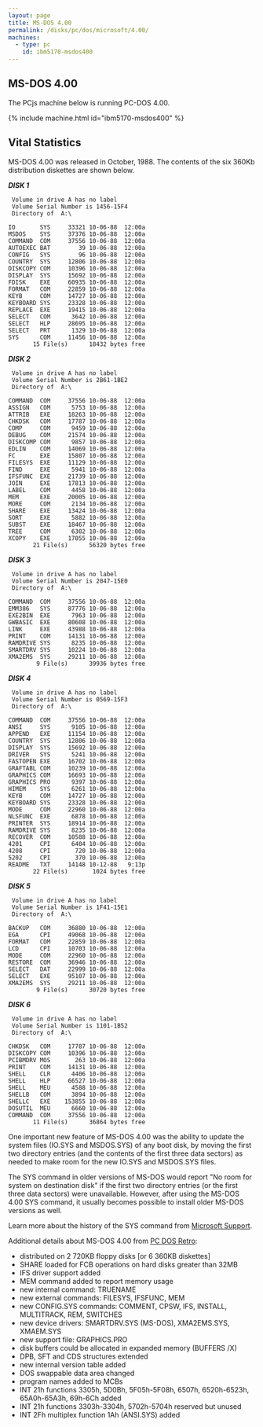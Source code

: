 ```yaml
---
layout: page
title: MS-DOS 4.00
permalink: /disks/pc/dos/microsoft/4.00/
machines:
  - type: pc
    id: ibm5170-msdos400
---
```


MS-DOS 4.00
---

The PCjs machine below is running PC-DOS 4.00.

{% include machine.html id="ibm5170-msdos400" %}

Vital Statistics
---

MS-DOS 4.00 was released in October, 1988.  The contents of the six 360Kb distribution diskettes are shown below.

***DISK 1***

	 Volume in drive A has no label
	 Volume Serial Number is 1456-15F4
	 Directory of  A:\
	
	IO       SYS     33321 10-06-88  12:00a
	MSDOS    SYS     37376 10-06-88  12:00a
	COMMAND  COM     37556 10-06-88  12:00a
	AUTOEXEC BAT        39 10-06-88  12:00a
	CONFIG   SYS        96 10-06-88  12:00a
	COUNTRY  SYS     12806 10-06-88  12:00a
	DISKCOPY COM     10396 10-06-88  12:00a
	DISPLAY  SYS     15692 10-06-88  12:00a
	FDISK    EXE     60935 10-06-88  12:00a
	FORMAT   COM     22859 10-06-88  12:00a
	KEYB     COM     14727 10-06-88  12:00a
	KEYBOARD SYS     23328 10-06-88  12:00a
	REPLACE  EXE     19415 10-06-88  12:00a
	SELECT   COM      3642 10-06-88  12:00a
	SELECT   HLP     28695 10-06-88  12:00a
	SELECT   PRT      1329 10-06-88  12:00a
	SYS      COM     11456 10-06-88  12:00a
		   15 File(s)      18432 bytes free

***DISK 2***

	 Volume in drive A has no label
	 Volume Serial Number is 2B61-1BE2
	 Directory of  A:\
	
	COMMAND  COM     37556 10-06-88  12:00a
	ASSIGN   COM      5753 10-06-88  12:00a
	ATTRIB   EXE     18263 10-06-88  12:00a
	CHKDSK   COM     17787 10-06-88  12:00a
	COMP     COM      9459 10-06-88  12:00a
	DEBUG    COM     21574 10-06-88  12:00a
	DISKCOMP COM      9857 10-06-88  12:00a
	EDLIN    COM     14069 10-06-88  12:00a
	FC       EXE     15807 10-06-88  12:00a
	FILESYS  EXE     11129 10-06-88  12:00a
	FIND     EXE      5941 10-06-88  12:00a
	IFSFUNC  EXE     21739 10-06-88  12:00a
	JOIN     EXE     17813 10-06-88  12:00a
	LABEL    COM      4458 10-06-88  12:00a
	MEM      EXE     20005 10-06-88  12:00a
	MORE     COM      2134 10-06-88  12:00a
	SHARE    EXE     13424 10-06-88  12:00a
	SORT     EXE      5882 10-06-88  12:00a
	SUBST    EXE     18467 10-06-88  12:00a
	TREE     COM      6302 10-06-88  12:00a
	XCOPY    EXE     17055 10-06-88  12:00a
		   21 File(s)      56320 bytes free

***DISK 3***

	 Volume in drive A has no label
	 Volume Serial Number is 2047-15E0
	 Directory of  A:\
	
	COMMAND  COM     37556 10-06-88  12:00a
	EMM386   SYS     87776 10-06-88  12:00a
	EXE2BIN  EXE      7963 10-06-88  12:00a
	GWBASIC  EXE     80608 10-06-88  12:00a
	LINK     EXE     43988 10-06-88  12:00a
	PRINT    COM     14131 10-06-88  12:00a
	RAMDRIVE SYS      8235 10-06-88  12:00a
	SMARTDRV SYS     10224 10-06-88  12:00a
	XMA2EMS  SYS     29211 10-06-88  12:00a
			9 File(s)      39936 bytes free

***DISK 4***

	 Volume in drive A has no label
	 Volume Serial Number is 0569-15F3
	 Directory of  A:\
	
	COMMAND  COM     37556 10-06-88  12:00a
	ANSI     SYS      9105 10-06-88  12:00a
	APPEND   EXE     11154 10-06-88  12:00a
	COUNTRY  SYS     12806 10-06-88  12:00a
	DISPLAY  SYS     15692 10-06-88  12:00a
	DRIVER   SYS      5241 10-06-88  12:00a
	FASTOPEN EXE     16702 10-06-88  12:00a
	GRAFTABL COM     10239 10-06-88  12:00a
	GRAPHICS COM     16693 10-06-88  12:00a
	GRAPHICS PRO      9397 10-06-88  12:00a
	HIMEM    SYS      6261 10-06-88  12:00a
	KEYB     COM     14727 10-06-88  12:00a
	KEYBOARD SYS     23328 10-06-88  12:00a
	MODE     COM     22960 10-06-88  12:00a
	NLSFUNC  EXE      6878 10-06-88  12:00a
	PRINTER  SYS     18914 10-06-88  12:00a
	RAMDRIVE SYS      8235 10-06-88  12:00a
	RECOVER  COM     10588 10-06-88  12:00a
	4201     CPI      6404 10-06-88  12:00a
	4208     CPI       720 10-06-88  12:00a
	5202     CPI       370 10-06-88  12:00a
	README   TXT     14148 10-12-88   9:13p
		   22 File(s)       1024 bytes free

***DISK 5***

	 Volume in drive A has no label
	 Volume Serial Number is 1F41-15E1
	 Directory of  A:\
	
	BACKUP   COM     36880 10-06-88  12:00a
	EGA      CPI     49068 10-06-88  12:00a
	FORMAT   COM     22859 10-06-88  12:00a
	LCD      CPI     10703 10-06-88  12:00a
	MODE     COM     22960 10-06-88  12:00a
	RESTORE  COM     36946 10-06-88  12:00a
	SELECT   DAT     22999 10-06-88  12:00a
	SELECT   EXE     95107 10-06-88  12:00a
	XMA2EMS  SYS     29211 10-06-88  12:00a
			9 File(s)      30720 bytes free

***DISK 6***

	 Volume in drive A has no label
	 Volume Serial Number is 1101-1B52
	 Directory of  A:\
	
	CHKDSK   COM     17787 10-06-88  12:00a
	DISKCOPY COM     10396 10-06-88  12:00a
	PCIBMDRV MOS       263 10-06-88  12:00a
	PRINT    COM     14131 10-06-88  12:00a
	SHELL    CLR      4406 10-06-88  12:00a
	SHELL    HLP     66527 10-06-88  12:00a
	SHELL    MEU      4588 10-06-88  12:00a
	SHELLB   COM      3894 10-06-88  12:00a
	SHELLC   EXE    153855 10-06-88  12:00a
	DOSUTIL  MEU      6660 10-06-88  12:00a
	COMMAND  COM     37556 10-06-88  12:00a
		   11 File(s)      36864 bytes free

One important new feature of MS-DOS 4.00 was the ability to update the system files (IO.SYS and MSDOS.SYS)
of any boot disk, by moving the first two directory entries (and the contents of the first three data sectors)
as needed to make room for the new IO.SYS and MSDOS.SYS files.

The SYS command in older versions of MS-DOS would report "No room for system on destination disk" if the first
two directory entries (or the first three data sectors) were unavailable.  However, after using the MS-DOS 4.00
SYS command, it usually becomes possible to install older MS-DOS versions as well.

Learn more about the history of the SYS command from [Microsoft Support](https://support.microsoft.com/en-us/kb/66530).

Additional details about MS-DOS 4.00 from [PC DOS Retro](https://sites.google.com/site/pcdosretro/doshist):

- distributed on 2 720KB floppy disks [or 6 360KB diskettes]
- SHARE loaded for FCB operations on hard disks greater than 32MB
- IFS driver support added
- MEM command added to report memory usage
- new internal command: TRUENAME
- new external commands: FILESYS, IFSFUNC, MEM
- new CONFIG.SYS commands: COMMENT, CPSW, IFS, INSTALL, MULTITRACK, REM, SWITCHES
- new device drivers: SMARTDRV.SYS (MS-DOS), XMA2EMS.SYS, XMAEM.SYS
- new support file: GRAPHICS.PRO
- disk buffers could be allocated in expanded memory (BUFFERS /X)
- DPB, SFT and CDS structures extended
- new internal version table added
- DOS swappable data area changed
- program names added to MCBs
- INT 21h functions 3305h, 5D0Bh, 5F05h-5F08h, 6507h, 6520h-6523h, 65A0h-65A3h, 69h-6Ch added
- INT 21h functions 3303h-3304h, 5702h-5704h reserved but unused
- INT 2Fh multiplex function 1Ah (ANSI.SYS) added
